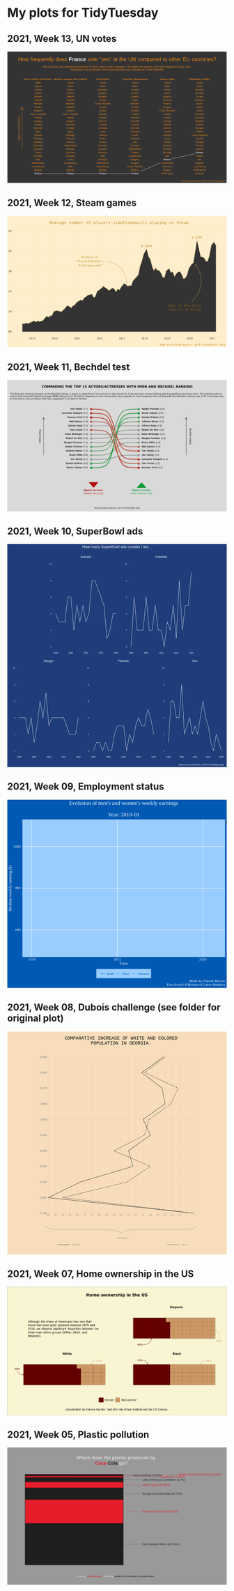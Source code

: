 # My plots for TidyTuesday


## 2021, Week 13, UN votes

![](R/2021/W13-un-votes/un-votes.png)

## 2021, Week 12, Steam games

![](R/2021/W12-steam-games/steam-games.png)

## 2021, Week 11, Bechdel test

![](R/2021/W11-bechdel-test/bechdel-test.png)

## 2021, Week 10, SuperBowl ads

![](R/2021/W10-superbowl-ads/superbowl-ads.png)

## 2021, Week 09, Employment status

![](R/2021/W09-employed-status/employed_status.gif)

## 2021, Week 08, Dubois challenge (see folder for original plot)

![](R/2021/W08-Dubois-challenge/dubois-challenge-georgia.png)

## 2021, Week 07, Home ownership in the US

![](R/2021/W07-wealth-income/home-ownership.png)

## 2021, Week 05, Plastic pollution

![](R/2021/W05-plastic-pollution/coca_plastic.png)

